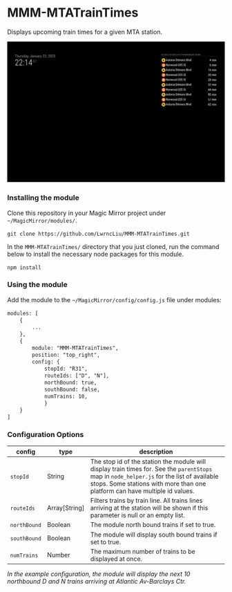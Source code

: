 # MMM-MTATrainTimes

Displays upcoming train times for a given MTA station.

![example](./documentation/example.png)

### Installing the module
Clone this repository in your Magic Mirror project under `~/MagicMirror/modules/`.
```
git clone https://github.com/LwrncLiu/MMM-MTATrainTimes.git
```

In the `MMM-MTATrainTimes/` directory that you just cloned, run the command below to install the necessary node packages for this module.
```
npm install
``` 

### Using the module
Add the module to the `~/MagicMirror/config/config.js` file under modules:
```
modules: [
    {
        ...
    },
    {
        module: "MMM-MTATrainTimes",
        position: "top_right",
        config: {
            stopId: "R31",
            routeIds: ["D", "N"],
            northBound: true,
            southBound: false,
            numTrains: 10,
            }
    }
]
```

### Configuration Options

| config | type | description | 
| --- | --- | --- | 
| `stopId` | String | The stop id of the station the module will display train times for. See the `parentStops` map in `node_helper.js` for the list of available stops. Some stations with more than one platform can have multiple id values. |
| `routeIds` | Array[String] | Filters trains by train line. All trains lines arriving at the station will be shown if this parameter is null or an empty list. |
| `northBound` | Boolean | The module north bound trains if set to true. |
| `southBound` | Boolean | The module will display south bound trains if set to true. |
| `numTrains` | Number | The maximum number of trains to be displayed at once. |

<em>In the example configuration, the module will display the next 10 northbound D and N trains arriving at Atlantic Av-Barclays Ctr.</em>
